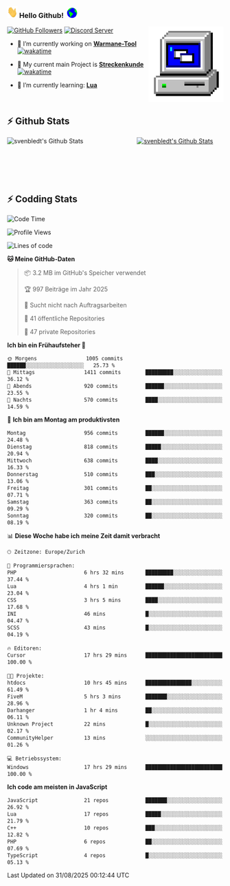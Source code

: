 ### <img src="https://github.com/svenbledt/svenbledt/blob/main/Assets/Hi.gif" height="28" width="24"> **Hello Github!** &nbsp;<img src="https://github.com/svenbledt/svenbledt/blob/main/Assets/Earth.gif" height="24" width="24">
[![GitHub Followers](https://img.shields.io/github/followers/svenbledt?label=Follow&style=flat-squaree&logo=github&labelColor=black&color=black&cacheSeconds=5)](https://github.com/svenbledt)
[![Discord Server](https://img.shields.io/discord/443405445831327754?style=flat-squeree&logo=discord&logoColor=white&label=Trojan%20Rotations%20Server&labelColor=black&color=gray&cacheSeconds=3650)](https://discord.gg/c6GZKjVhxw)
<img align="right" alt="PC GIF" src="https://github.com/svenbledt/svenbledt/blob/main/Assets/PC.gif" width="175" />

<p>

 - 🔭 I’m currently working on **[Warmane-Tool](https://github.com/svenbledt/Warmane-Bot)** [![wakatime](https://wakatime.com/badge/user/eb1cebc0-6a00-4f39-ab37-6770a4331515/project/b1c02622-6489-4920-898c-6e91c5bba727.svg)](https://wakatime.com/badge/user/eb1cebc0-6a00-4f39-ab37-6770a4331515/project/b1c02622-6489-4920-898c-6e91c5bba727)
 - 🔭 My current main Project is **[Streckenkunde](https://github.com/Streckenkunde)** [![wakatime](https://wakatime.com/badge/user/eb1cebc0-6a00-4f39-ab37-6770a4331515/project/8c10f4f0-0d09-4e0e-b526-eec4de9936b6.svg)](https://wakatime.com/badge/user/eb1cebc0-6a00-4f39-ab37-6770a4331515/project/8c10f4f0-0d09-4e0e-b526-eec4de9936b6)

 - 🌱 I’m currently learning: **[Lua](https://www.lua.org/)**
 
</p>

<br>

## :zap: Github Stats

<a href="https://github.com/svenbledt">
  <img align="left" src="https://github-readme-stats.vercel.app/api?username=svenbledt&show_icons=true&title_color=c9d1d9&icon_color=58a6da&text_color=c9d1d9&bg_color=0d1117&hide=issues" alt="svenbledt's Github Stats" width="60%">
 </a>
 <a href="https://github.com/svenbledt">
 <img src="https://github-readme-stats.vercel.app/api/top-langs/?username=svenbledt&show_icons=true&title_color=c9d1d9&icon_color=58a6da&text_color=c9d1d9&bg_color=0d1117" alt="svenbledt's Github Stats" width="35%">
 </a>

<br> <br> <br> <br> 
## :zap: Codding Stats

<!--START_SECTION:waka-->
![Code Time](http://img.shields.io/badge/Code%20Time-896%20hrs%204%20mins-blue)

![Profile Views](http://img.shields.io/badge/Profilansichten-2-blue)

![Lines of code](https://img.shields.io/badge/Seit%20Hallo%20Welt%20habe%20ich%20geschrieben-37.3%20million%20Codezeilen-blue)

**🐱 Meine GitHub-Daten** 

> 📦 3.2 MB im GitHub's Speicher verwendet 
 > 
> 🏆 997 Beiträge im Jahr 2025
 > 
> 🚫 Sucht nicht nach Auftragsarbeiten
 > 
> 📜 41 öffentliche Repositories 
 > 
> 🔑 47 private Repositories 
 > 
**Ich bin ein Frühaufsteher 🐤** 

```text
🌞 Morgens                1005 commits        ██████░░░░░░░░░░░░░░░░░░░   25.73 % 
🌆 Mittags                1411 commits        █████████░░░░░░░░░░░░░░░░   36.12 % 
🌃 Abends                 920 commits         ██████░░░░░░░░░░░░░░░░░░░   23.55 % 
🌙 Nachts                 570 commits         ████░░░░░░░░░░░░░░░░░░░░░   14.59 % 
```
📅 **Ich bin am Montag am produktivsten** 

```text
Montag                   956 commits         ██████░░░░░░░░░░░░░░░░░░░   24.48 % 
Dienstag                 818 commits         █████░░░░░░░░░░░░░░░░░░░░   20.94 % 
Mittwoch                 638 commits         ████░░░░░░░░░░░░░░░░░░░░░   16.33 % 
Donnerstag               510 commits         ███░░░░░░░░░░░░░░░░░░░░░░   13.06 % 
Freitag                  301 commits         ██░░░░░░░░░░░░░░░░░░░░░░░   07.71 % 
Samstag                  363 commits         ██░░░░░░░░░░░░░░░░░░░░░░░   09.29 % 
Sonntag                  320 commits         ██░░░░░░░░░░░░░░░░░░░░░░░   08.19 % 
```


📊 **Diese Woche habe ich meine Zeit damit verbracht** 

```text
🕑︎ Zeitzone: Europe/Zurich

💬 Programmiersprachen: 
PHP                      6 hrs 32 mins       █████████░░░░░░░░░░░░░░░░   37.44 % 
Lua                      4 hrs 1 min         ██████░░░░░░░░░░░░░░░░░░░   23.04 % 
CSS                      3 hrs 5 mins        ████░░░░░░░░░░░░░░░░░░░░░   17.68 % 
INI                      46 mins             █░░░░░░░░░░░░░░░░░░░░░░░░   04.47 % 
SCSS                     43 mins             █░░░░░░░░░░░░░░░░░░░░░░░░   04.19 % 

🔥 Editoren: 
Cursor                   17 hrs 29 mins      █████████████████████████   100.00 % 

🐱‍💻 Projekte: 
htdocs                   10 hrs 45 mins      ███████████████░░░░░░░░░░   61.49 % 
FiveM                    5 hrs 3 mins        ███████░░░░░░░░░░░░░░░░░░   28.96 % 
Darhanger                1 hr 4 mins         ██░░░░░░░░░░░░░░░░░░░░░░░   06.11 % 
Unknown Project          22 mins             █░░░░░░░░░░░░░░░░░░░░░░░░   02.17 % 
CommunityHelper          13 mins             ░░░░░░░░░░░░░░░░░░░░░░░░░   01.26 % 

💻 Betriebssystem: 
Windows                  17 hrs 29 mins      █████████████████████████   100.00 % 
```

**Ich code am meisten in JavaScript** 

```text
JavaScript               21 repos            ███████░░░░░░░░░░░░░░░░░░   26.92 % 
Lua                      17 repos            █████░░░░░░░░░░░░░░░░░░░░   21.79 % 
C++                      10 repos            ███░░░░░░░░░░░░░░░░░░░░░░   12.82 % 
PHP                      6 repos             ██░░░░░░░░░░░░░░░░░░░░░░░   07.69 % 
TypeScript               4 repos             █░░░░░░░░░░░░░░░░░░░░░░░░   05.13 % 
```




 Last Updated on 31/08/2025 00:12:44 UTC
<!--END_SECTION:waka-->
